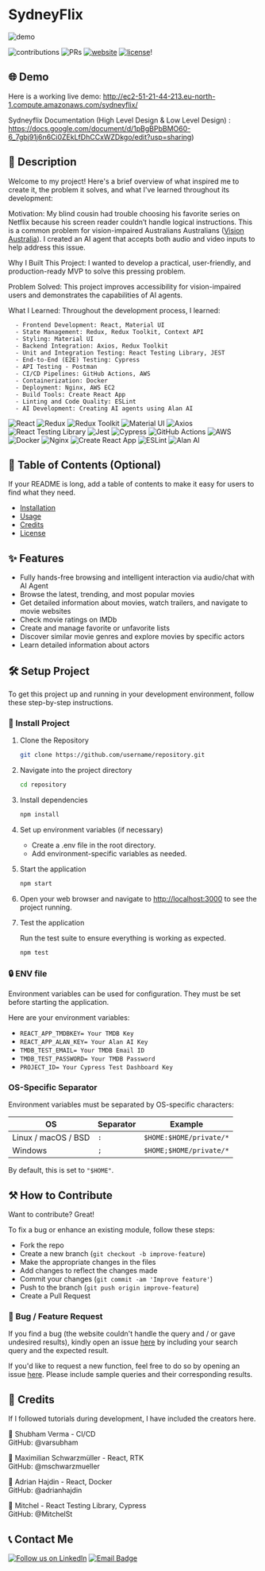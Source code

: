 # SydneyFlix

![demo](https://github.com/user-attachments/assets/2aeefcd4-bf5e-4f0c-9e35-c44b0417a146)


![contributions](https://img.shields.io/badge/all_contributors-1-orange.svg)
![PRs](https://img.shields.io/badge/PRs-welcome-ff69b4.svg?style=shields)
[![website](https://img.shields.io/website-up-down-green-red/http/shields.io.svg)](https://ec2-51-21-44-213.eu-north-1.compute.amazonaws.com/sydneyflix/)
[![license](https://img.shields.io/badge/license-MIT-blue.svg)](LICENSE)!

## 🌐 Demo

Here is a working live demo: http://ec2-51-21-44-213.eu-north-1.compute.amazonaws.com/sydneyflix/

Sydneyflix Documentation (High Level Design & Low Level Design) : https://docs.google.com/document/d/1pBgBPbBMO60-6_7gbj91j6n6Ci0ZEkLfDhCCxWZDkgo/edit?usp=sharing)

## 📝 Description
Welcome to my project! Here's a brief overview of what inspired me to create it, the problem it solves, and what I've learned throughout its development:

Motivation: My blind cousin had trouble choosing his favorite series on Netflix because his screen reader couldn’t handle logical instructions. This is a common problem for vision-impaired Australians Australians ([Vision Australia](https://www.visionaustralia.org/business-consulting/digital-access/assistive-technology-survey/overview)). I created an AI agent that accepts both audio and video inputs to help address this issue.

Why I Built This Project: I wanted to develop a practical, user-friendly, and production-ready MVP to solve this pressing problem.

Problem Solved: This project improves accessibility for vision-impaired users and demonstrates the capabilities of AI agents.

What I Learned: Throughout the development process, I learned:



      - Frontend Development: React, Material UI
      - State Management: Redux, Redux Toolkit, Context API
      - Styling: Material UI
      - Backend Integration: Axios, Redux Toolkit
      - Unit and Integration Testing: React Testing Library, JEST
      - End-to-End (E2E) Testing: Cypress
      - API Testing - Postman
      - CI/CD Pipelines: GitHub Actions, AWS
      - Containerization: Docker
      - Deployment: Nginx, AWS EC2
      - Build Tools: Create React App
      - Linting and Code Quality: ESLint
      - AI Development: Creating AI agents using Alan AI

![React](https://img.shields.io/badge/React-20232A?style=for-the-badge&logo=react&logoColor=61DAFB)
![Redux](https://img.shields.io/badge/Redux-593D88?style=for-the-badge&logo=redux&logoColor=white)
![Redux Toolkit](https://img.shields.io/badge/Redux_Toolkit-593D88?style=for-the-badge&logo=redux&logoColor=white)
![Material UI](https://img.shields.io/badge/Material--UI-0081CB?style=for-the-badge&logo=material-ui&logoColor=white)
![Axios](https://img.shields.io/badge/Axios-5A29E4?style=for-the-badge&logo=axios&logoColor=white)
![React Testing Library](https://img.shields.io/badge/React_Testing_Library-E33332?style=for-the-badge&logo=testing-library&logoColor=white)
![Jest](https://img.shields.io/badge/Jest-C21325?style=for-the-badge&logo=jest&logoColor=white)
![Cypress](https://img.shields.io/badge/Cypress-17202C?style=for-the-badge&logo=cypress&logoColor=white)
![GitHub Actions](https://img.shields.io/badge/GitHub_Actions-2088FF?style=for-the-badge&logo=github-actions&logoColor=white)
![AWS](https://img.shields.io/badge/AWS-232F3E?style=for-the-badge&logo=amazon-aws&logoColor=white)
![Docker](https://img.shields.io/badge/Docker-2496ED?style=for-the-badge&logo=docker&logoColor=white)
![Nginx](https://img.shields.io/badge/Nginx-009639?style=for-the-badge&logo=nginx&logoColor=white)
![Create React App](https://img.shields.io/badge/Create_React_App-09D3AC?style=for-the-badge&logo=create-react-app&logoColor=white)
![ESLint](https://img.shields.io/badge/ESLint-4B32C3?style=for-the-badge&logo=eslint&logoColor=white)
![Alan AI](https://img.shields.io/badge/Alan_AI-0F80AA?style=for-the-badge&logo=alanai&logoColor=white)



## 📖 Table of Contents (Optional)

If your README is long, add a table of contents to make it easy for users to find what they need.

- [Installation](#installation)
- [Usage](#usage)
- [Credits](#credits)
- [License](#license)

## ✨ Features

- Fully hands-free browsing and intelligent interaction via audio/chat with AI Agent
- Browse the latest, trending, and most popular movies
- Get detailed information about movies, watch trailers, and navigate to movie websites
- Check movie ratings on IMDb
- Create and manage favorite or unfavorite lists
- Discover similar movie genres and explore movies by specific actors
- Learn detailed information about actors

## 🛠️ Setup Project

To get this project up and running in your development environment, follow these step-by-step instructions.


### 🚀 Install Project

1. Clone the Repository

   ```bash
   git clone https://github.com/username/repository.git
   ```

2. Navigate into the project directory

   ```bash
   cd repository
   ```

3. Install dependencies

   ```bash
   npm install
   ```

4. Set up environment variables (if necessary)

   - Create a .env file in the root directory.
   - Add environment-specific variables as needed.

5. Start the application

   ```bash
   npm start
   ```

6. Open your web browser and navigate to <a href="http://localhost:3000" target="_blank">http://localhost:3000</a> to see the project running.

7. Test the application

   Run the test suite to ensure everything is working as expected.

   ```bash
   npm test
   ```
### 🔒 ENV file

Environment variables can be used for configuration. They must be set before starting the application.

Here are your environment variables:

- `REACT_APP_TMDBKEY= Your TMDB Key `
- `REACT_APP_ALAN_KEY= Your Alan AI Key`
- `TMDB_TEST_EMAIL= Your TMDB Email ID` 
- `TMDB_TEST_PASSWORD= Your TMDB Password `
- `PROJECT_ID= Your Cypress Test Dashboard Key` 

### OS-Specific Separator

Environment variables must be separated by OS-specific characters:

| OS                  | Separator | Example                    |
| ------------------- | --------- | -------------------------- |
| Linux / macOS / BSD | `:`       | `$HOME:$HOME/private/*`    |
| Windows             | `;`       | `$HOME;$HOME/private/*`    |

By default, this is set to `"$HOME"`.

## ⚒️ How to Contribute

Want to contribute? Great!

To fix a bug or enhance an existing module, follow these steps:

- Fork the repo
- Create a new branch (`git checkout -b improve-feature`)
- Make the appropriate changes in the files
- Add changes to reflect the changes made
- Commit your changes (`git commit -am 'Improve feature'`)
- Push to the branch (`git push origin improve-feature`)
- Create a Pull Request

### 📩 Bug / Feature Request

If you find a bug (the website couldn't handle the query and / or gave undesired results), kindly open an issue [here](https://github.com/AshwanthSai/SydneyFlix-Generative-AI/issues/new) by including your search query and the expected result.

If you'd like to request a new function, feel free to do so by opening an issue [here](https://github.com/AshwanthSai/SydneyFlix-Generative-AI/issues/new). Please include sample queries and their corresponding results.

## 📜 Credits

If I followed tutorials during development, I have included the creators here.

👩 Shubham Verma - CI/CD <br> 
GitHub: @varsubham

👦 Maximilian Schwarzmüller - React, RTK <br>
GitHub: @mschwarzmueller

👦 Adrian Hajdin - React, Docker <br>
GitHub: @adrianhajdin

👦 Mitchel - React Testing Library, Cypress <br>
GitHub: @MitchelSt


## 📞 Contact Me

[![Follow us on LinkedIn](https://img.shields.io/badge/LinkedIn-AshwanthSai-blue?style=flat&logo=linkedin&logoColor=b0c0c0&labelColor=363D44)](https://www.linkedin.com/in/a-sai/)
[![Email Badge](https://img.shields.io/badge/Gmail-Contact_Me-green?style=flat-square&logo=gmail&logoColor=FFFFFF&labelColor=3A3B3C&color=62F1CD)](mailto:ashwanth.saie@gmail.com)


